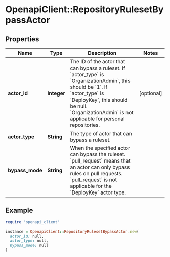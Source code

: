 # OpenapiClient::RepositoryRulesetBypassActor

## Properties

| Name | Type | Description | Notes |
| ---- | ---- | ----------- | ----- |
| **actor_id** | **Integer** | The ID of the actor that can bypass a ruleset. If &#x60;actor_type&#x60; is &#x60;OrganizationAdmin&#x60;, this should be &#x60;1&#x60;. If &#x60;actor_type&#x60; is &#x60;DeployKey&#x60;, this should be null. &#x60;OrganizationAdmin&#x60; is not applicable for personal repositories.  | [optional] |
| **actor_type** | **String** | The type of actor that can bypass a ruleset.  |  |
| **bypass_mode** | **String** | When the specified actor can bypass the ruleset. &#x60;pull_request&#x60; means that an actor can only bypass rules on pull requests. &#x60;pull_request&#x60; is not applicable for the &#x60;DeployKey&#x60; actor type.  |  |

## Example

```ruby
require 'openapi_client'

instance = OpenapiClient::RepositoryRulesetBypassActor.new(
  actor_id: null,
  actor_type: null,
  bypass_mode: null
)
```

